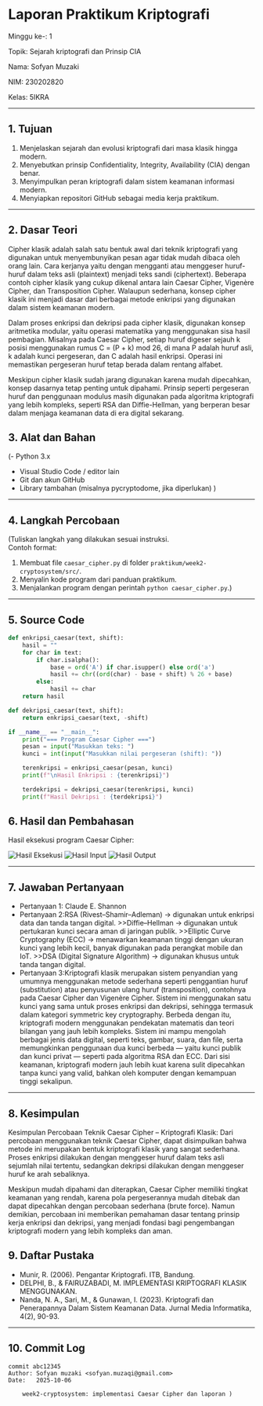 # Laporan Praktikum Kriptografi
Minggu ke-: 1

Topik: Sejarah kriptografi dan Prinsip CIA

Nama: Sofyan Muzaki

NIM: 230202820

Kelas: 5IKRA

---

## 1. Tujuan    
1. Menjelaskan sejarah dan evolusi kriptografi dari masa klasik hingga modern.
2. Menyebutkan prinsip Confidentiality, Integrity, Availability (CIA) dengan benar.
3. Menyimpulkan peran kriptografi dalam sistem keamanan informasi modern.
4. Menyiapkan repositori GitHub sebagai media kerja praktikum.

---

## 2. Dasar Teori
Cipher klasik adalah salah satu bentuk awal dari teknik kriptografi yang digunakan untuk menyembunyikan pesan agar tidak mudah dibaca oleh orang lain. Cara kerjanya yaitu dengan mengganti atau menggeser huruf-huruf dalam teks asli (plaintext) menjadi teks sandi (ciphertext). Beberapa contoh cipher klasik yang cukup dikenal antara lain Caesar Cipher, Vigenère Cipher, dan Transposition Cipher. Walaupun sederhana, konsep cipher klasik ini menjadi dasar dari berbagai metode enkripsi yang digunakan dalam sistem keamanan modern.

Dalam proses enkripsi dan dekripsi pada cipher klasik, digunakan konsep aritmetika modular, yaitu operasi matematika yang menggunakan sisa hasil pembagian. Misalnya pada Caesar Cipher, setiap huruf digeser sejauh k posisi menggunakan rumus C = (P + k) mod 26, di mana P adalah huruf asli, k adalah kunci pergeseran, dan C adalah hasil enkripsi. Operasi ini memastikan pergeseran huruf tetap berada dalam rentang alfabet.

Meskipun cipher klasik sudah jarang digunakan karena mudah dipecahkan, konsep dasarnya tetap penting untuk dipahami. Prinsip seperti pergeseran huruf dan penggunaan modulus masih digunakan pada algoritma kriptografi yang lebih kompleks, seperti RSA dan Diffie-Hellman, yang berperan besar dalam menjaga keamanan data di era digital sekarang.


## 3. Alat dan Bahan
(- Python 3.x  
- Visual Studio Code / editor lain  
- Git dan akun GitHub  
- Library tambahan (misalnya pycryptodome, jika diperlukan)  )

---
## 4. Langkah Percobaan
(Tuliskan langkah yang dilakukan sesuai instruksi.  
Contoh format:
1. Membuat file `caesar_cipher.py` di folder `praktikum/week2-cryptosystem/src/`.
2. Menyalin kode program dari panduan praktikum.
3. Menjalankan program dengan perintah `python caesar_cipher.py`.)

---

## 5. Source Code
```python
def enkripsi_caesar(text, shift):
    hasil = ""
    for char in text:
        if char.isalpha(): 
            base = ord('A') if char.isupper() else ord('a')
            hasil += chr((ord(char) - base + shift) % 26 + base)
        else:
            hasil += char 
    return hasil

def dekripsi_caesar(text, shift):
    return enkripsi_caesar(text, -shift)

if __name__ == "__main__":
    print("=== Program Caesar Cipher ===")
    pesan = input("Masukkan teks: ")
    kunci = int(input("Masukkan nilai pergeseran (shift): "))

    terenkripsi = enkripsi_caesar(pesan, kunci)
    print(f"\nHasil Enkripsi : {terenkripsi}")

    terdekripsi = dekripsi_caesar(terenkripsi, kunci)
    print(f"Hasil Dekripsi : {terdekripsi}")
```

## 6. Hasil dan Pembahasan

Hasil eksekusi program Caesar Cipher:

![Hasil Eksekusi](screenshots/output.png)
![Hasil Input](screenshots/input.png)
![Hasil Output](screenshots/output.png)


---

## 7. Jawaban Pertanyaan 
- Pertanyaan 1: Claude E. Shannon
- Pertanyaan 2:RSA (Rivest–Shamir–Adleman) → digunakan untuk enkripsi data dan tanda tangan digital.
              >>Diffie–Hellman → digunakan untuk pertukaran kunci secara aman di jaringan publik.
                >>Elliptic Curve Cryptography (ECC) → menawarkan keamanan tinggi dengan ukuran kunci yang lebih kecil, banyak digunakan pada perangkat mobile dan IoT.
                    >>DSA (Digital Signature Algorithm) → digunakan khusus untuk tanda tangan digital.
- Pertanyaan 3:Kriptografi klasik merupakan sistem penyandian yang umumnya menggunakan metode sederhana seperti penggantian huruf (substitution) atau penyusunan ulang huruf (transposition), contohnya pada Caesar Cipher dan Vigenère Cipher. Sistem ini menggunakan satu kunci yang sama untuk proses enkripsi dan dekripsi, sehingga termasuk dalam kategori symmetric key cryptography.
Berbeda dengan itu, kriptografi modern menggunakan pendekatan matematis dan teori bilangan yang jauh lebih kompleks. Sistem ini mampu mengolah berbagai jenis data digital, seperti teks, gambar, suara, dan file, serta memungkinkan penggunaan dua kunci berbeda — yaitu kunci publik dan kunci privat — seperti pada algoritma RSA dan ECC. Dari sisi keamanan, kriptografi modern jauh lebih kuat karena sulit dipecahkan tanpa kunci yang valid, bahkan oleh komputer dengan kemampuan tinggi sekalipun.
---

## 8. Kesimpulan
Kesimpulan Percobaan Teknik Caesar Cipher – Kriptografi Klasik: Dari percobaan menggunakan teknik Caesar Cipher, dapat disimpulkan bahwa metode ini merupakan bentuk kriptografi klasik yang sangat sederhana. Proses enkripsi dilakukan dengan menggeser huruf dalam teks asli sejumlah nilai tertentu, sedangkan dekripsi dilakukan dengan menggeser huruf ke arah sebaliknya.

Meskipun mudah dipahami dan diterapkan, Caesar Cipher memiliki tingkat keamanan yang rendah, karena pola pergeserannya mudah ditebak dan dapat dipecahkan dengan percobaan sederhana (brute force). Namun demikian, percobaan ini memberikan pemahaman dasar tentang prinsip kerja enkripsi dan dekripsi, yang menjadi fondasi bagi pengembangan kriptografi modern yang lebih kompleks dan aman.

## 9. Daftar Pustaka   
- Munir, R. (2006). Pengantar Kriptografi. ITB, Bandung. 
- DELPHI, B., & FAIRUZABADI, M. IMPLEMENTASI KRIPTOGRAFI KLASIK MENGGUNAKAN.
- Nanda, N. A., Sari, M., & Gunawan, I. (2023). Kriptografi dan Penerapannya Dalam Sistem Keamanan Data. Jurnal Media Informatika, 4(2), 90-93.

---

## 10. Commit Log
```
commit abc12345
Author: Sofyan muzaki <sofyan.muzaqi@gmail.com>
Date:   2025-10-06

    week2-cryptosystem: implementasi Caesar Cipher dan laporan )
```
